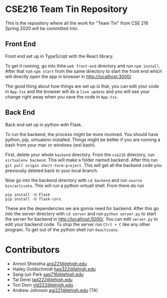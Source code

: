 # CSE216 Team Tin Repository
This is the repository where all the work for "Team Tin" from CSE 216 Spring 2020 will be committed into.

## Front End
Front end set up in TypeScript with the React library.

To get it running, go into thhe `web front-end` directory and run `npm install`.
After that run `npm start` from the same directory to start the front end which
will directly open the app in browser in [http://localhost:3000/](http://localhost:3000/)

The good thing about how things are set up is that, you can edit your code in 
`App.tsx` and the browser will do a `live update` and you will see your change 
right away when you save the code in `App.tsx`.

## Back End
Back end set up in python with Flask.

To run the backend, the process might be more involved. You should have python,
pip, virtualenv installed. Things might be better if you are running a bash from
your mac or windows (wsl bash).

First, delete your whole `backend` directory. From the `cse216` directory, run
`virtualenv backend`. This will make a folder named backend. After this run
`git pull origin short-term-project`. This will get all the backend code you previously
deleted back to your local branch.

Now go into the backend directory with `cd backend` and run `source bin/activate`.
This will run a python virtuall shell. From there do run
```
pip install -U Flask
pip install -U flask-cors
```
These are the dependencies we are gonna need for backend. After this go into the 
server directory with `cd server` and run `python server.py` to start the server
for backend in [http://localhost:5000/](http://localhost:5000/). You can edit 
`server.py` to edit your backend code. To stop the server run `Ctrl + C` like 
any other program. To get out of the python shell run `deactivate`.

# Contributors
- Anmol Shrestha <ans221@lehigh.edu>
- Hailey Goldschmidt <hag322@lehigh.edu>
- Sang-jun Park <sap716@lehigh.edu>
- Tal Derei <tad222@lehigh.edu>
- Tori Dorn <vld222@lehigh.edu>
- Andrew Johnson <agj221@lehigh.edu> (TA)

